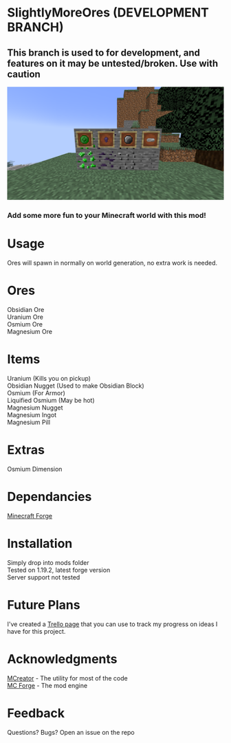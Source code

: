 # SlightlyMoreOres (DEVELOPMENT BRANCH)
## This branch is used to for development, and features on it may be untested/broken. Use with caution

![](itemframes.png)

### Add some more fun to your Minecraft world with this mod!

# Usage

Ores will spawn in normally on world generation, no extra work is needed.

# Ores

Obsidian Ore <br />
Uranium Ore <br />
Osmium Ore <br />
Magnesium Ore

# Items

Uranium (Kills you on pickup) <br />
Obsidian Nugget (Used to make Obsidian Block) <br />
Osmium (For Armor) <br />
Liquified Osmium (May be hot) <br />
Magnesium Nugget <br />
Magnesium Ingot <br />
Magnesium Pill <br />

# Extras

Osmium Dimension 

# Dependancies

[Minecraft Forge](https://files.minecraftforge.net/net/minecraftforge/forge/index_1.19.2.html)

# Installation

Simply drop into mods folder <br />
Tested on 1.19.2, latest forge version <br />
Server support not tested

# Future Plans

I've created a [Trello page](https://trello.com/b/TUeaZN1d/slightlymoreores) that you can use to track my progress on ideas I have for this project.

# Acknowledgments

[MCreator](https://mcreator.net) - The utility for most of the code <br />
[MC Forge](https://files.minecraftforge.net/net/minecraftforge/forge/index_1.19.2.html) - The mod engine

# Feedback

Questions? Bugs? Open an issue on the repo

